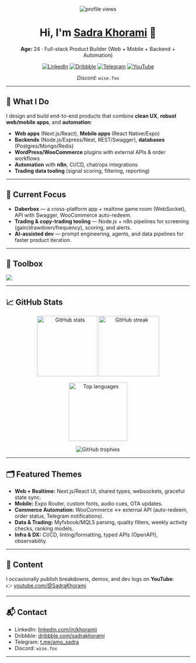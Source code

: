 <!-- If your GitHub handle is not 'khoramii', replace it below. -->
<p align="center">
  <img src="https://komarev.com/ghpvc/?username=khoramii&style=for-the-badge" alt="profile views" />
</p>

<h1 align="center">Hi, I'm <a href="https://linkedin.com/in/khoramii">Sadra Khorami</a> 👋</h1>

<p align="center">
  <b>Age:</b> 24 · Full-stack Product Builder (Web + Mobile + Backend + Automation)
</p>

<p align="center">
  <a href="https://linkedin.com/in/khoramii"><img alt="LinkedIn" src="https://img.shields.io/badge/LinkedIn-0A66C2?logo=linkedin&logoColor=white&style=for-the-badge"></a>
  <a href="https://dribbble.com/sadrakhorami"><img alt="Dribbble" src="https://img.shields.io/badge/Dribbble-EA4C89?logo=dribbble&logoColor=white&style=for-the-badge"></a>
  <a href="https://t.me/amo_sadra"><img alt="Telegram" src="https://img.shields.io/badge/Telegram-229ED9?logo=telegram&logoColor=white&style=for-the-badge"></a>
  <a href="https://www.youtube.com/@SadraKhorami"><img alt="YouTube" src="https://img.shields.io/badge/YouTube-FF0000?logo=youtube&logoColor=white&style=for-the-badge"></a>
</p>

<p align="center">
  <i>Discord:</i> <code>wise.fox</code>
</p>

---

## 🚀 What I Do
I design and build end-to-end products that combine **clean UX**, **robust web/mobile apps**, and **automation**:
- **Web apps** (Next.js/React), **Mobile apps** (React Native/Expo)
- **Backends** (Node.js/Express/Nest, REST/Swagger), **databases** (Postgres/Mongo/Redis)
- **WordPress/WooCommerce** plugins with external APIs & order workflows
- **Automation** with **n8n**, CI/CD, chat/ops integrations
- **Trading data tooling** (signal scoring, filtering, reporting)

---

## 🔭 Current Focus
- **Daberbox** — a cross-platform app + realtime game room (WebSocket), API with Swagger, WooCommerce auto-redeem.
- **Trading & copy-trading tooling** — Node.js + n8n pipelines for screening (gain/drawdown/frequency), scoring, and alerts.
- **AI-assisted dev** — prompt engineering, agents, and data pipelines for faster product iteration.

---

## 🧰 Toolbox
<p>
  <img src="https://skillicons.dev/icons?i=ts,js,react,next,reactnative,expo,tailwind,redux,nodejs,express,nest,postgres,redis,mongodb,prisma,python,docker,nginx,cloudflare,aws,gcp,vercel,figma,git,linux" />
</p>

---

## 📈 GitHub Stats
<!-- Tip: If a card doesn't load immediately, it's usually rate limits. Try again later or self-host (notes below). -->
<p align="center">
  <img height="165" src="https://github-readme-stats.vercel.app/api?username=khoramii&show_icons=true&rank_icon=github&theme=transparent&hide_border=true" alt="GitHub stats" />
  <img height="165" src="https://github-readme-streak-stats.herokuapp.com?user=khoramii&theme=transparent&hide_border=true" alt="GitHub streak" />
</p>

<p align="center">
  <img height="160" src="https://github-readme-stats.vercel.app/api/top-langs/?username=khoramii&layout=compact&langs_count=8&hide=html,css&theme=transparent&hide_border=true" alt="Top languages" />
</p>

<p align="center">
  <img src="https://github-profile-trophy.vercel.app/?username=khoramii&no-bg=true&no-frame=true&column=4" alt="GitHub trophies" />
</p>

---

## 🗂 Featured Themes
- **Web + Realtime:** Next.js/React UI, shared types, websockets, graceful state sync.
- **Mobile:** Expo Router, custom fonts, audio cues, OTA updates.
- **Commerce Automation:** WooCommerce ↔ external API (auto-redeem, order status, Telegram notifications).
- **Data & Trading:** Myfxbook/MQL5 parsing, quality filters, weekly activity checks, ranking models.
- **Infra & DX:** CI/CD, linting/formatting, typed APIs (OpenAPI), observability.

---

## 🎥 Content
I occasionally publish breakdowns, demos, and dev logs on **YouTube**:  
👉 <a href="https://www.youtube.com/@SadraKhorami">youtube.com/@SadraKhorami</a>

---

## 📬 Contact
- LinkedIn: <a href="https://linkedin.com/in/khoramii">linkedin.com/in/khoramii</a>  
- Dribbble: <a href="https://dribbble.com/sadrakhorami">dribbble.com/sadrakhorami</a>  
- Telegram: <a href="https://t.me/amo_sadra">t.me/amo_sadra</a>  
- Discord: <code>wise.fox</code>

---

